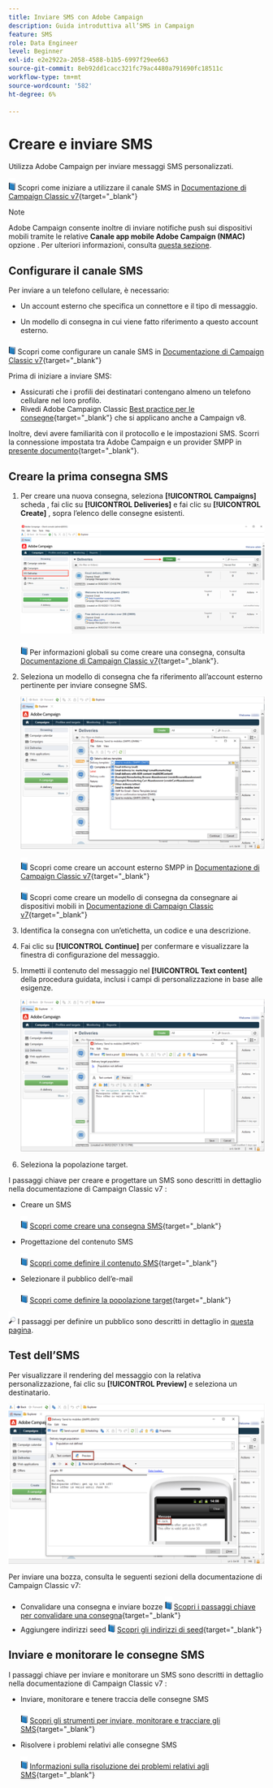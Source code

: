```yaml
---
title: Inviare SMS con Adobe Campaign
description: Guida introduttiva all’SMS in Campaign
feature: SMS
role: Data Engineer
level: Beginner
exl-id: e2e2922a-2058-4588-b1b5-6997f29ee663
source-git-commit: 8eb92dd1cacc321fc79ac4480a791690fc18511c
workflow-type: tm+mt
source-wordcount: '582'
ht-degree: 6%

---
```


# Creare e inviare SMS

Utilizza Adobe Campaign per inviare messaggi SMS personalizzati.

![](../assets/do-not-localize/book.png) Scopri come iniziare a utilizzare il canale SMS in [Documentazione di Campaign Classic v7](https://experienceleague.adobe.com/docs/campaign-classic/using/sending-messages/sending-messages-on-mobiles/sms-channel.html){target="_blank"}

>[!NOTE]
>
>Adobe Campaign consente inoltre di inviare notifiche push sui dispositivi mobili tramite le relative **Canale app mobile Adobe Campaign (NMAC)** opzione . Per ulteriori informazioni, consulta [questa sezione](push.md).

## Configurare il canale SMS

Per inviare a un telefono cellulare, è necessario:

* Un account esterno che specifica un connettore e il tipo di messaggio.

* Un modello di consegna in cui viene fatto riferimento a questo account esterno.

![](../assets/do-not-localize/book.png)  Scopri come configurare un canale SMS in [Documentazione di Campaign Classic v7](https://experienceleague.adobe.com/docs/campaign-classic/using/sending-messages/sending-messages-on-mobiles/sms-set-up.html?lang=en#sending-messages){target="_blank"}

Prima di iniziare a inviare SMS:

* Assicurati che i profili dei destinatari contengano almeno un telefono cellulare nel loro profilo.
* Rivedi Adobe Campaign Classic [Best practice per le consegne](https://experienceleague.adobe.com/docs/campaign-classic/using/sending-messages/key-steps-when-creating-a-delivery/delivery-bestpractices/delivery-best-practices.html?lang=en#sending-messages){target="_blank"} che si applicano anche a Campaign v8.

Inoltre, devi avere familiarità con il protocollo e le impostazioni SMS. Scorri la connessione impostata tra Adobe Campaign e un provider SMPP in [presente documento](https://experienceleague.adobe.com/docs/campaign-classic/using/sending-messages/sending-messages-on-mobiles/sms-protocol.html?lang=it#sending-messages){target="_blank"}.

## Creare la prima consegna SMS

1. Per creare una nuova consegna, seleziona **[!UICONTROL Campaigns]** scheda , fai clic su **[!UICONTROL Deliveries]** e fai clic su **[!UICONTROL Create]** , sopra l’elenco delle consegne esistenti.

   ![](assets/delivery_step_1.png)

   ![](../assets/do-not-localize/book.png) Per informazioni globali su come creare una consegna, consulta [Documentazione di Campaign Classic v7](https://experienceleague.adobe.com/docs/campaign-classic/using/sending-messages/key-steps-when-creating-a-delivery/steps-about-delivery-creation-steps.html?lang=en#sending-messages){target="_blank"}.

1. Seleziona un modello di consegna che fa riferimento all’account esterno pertinente per inviare consegne SMS.

   ![](assets/sms-template-list.png)

   ![](../assets/do-not-localize/book.png) Scopri come creare un account esterno SMPP in [Documentazione di Campaign Classic v7](https://experienceleague.adobe.com/docs/campaign-classic/using/sending-messages/sending-messages-on-mobiles/sms-set-up.html?lang=en#creating-an-smpp-external-account){target="_blank"}

   ![](../assets/do-not-localize/book.png) Scopri come creare un modello di consegna da consegnare ai dispositivi mobili in [Documentazione di Campaign Classic v7](https://experienceleague.adobe.com/docs/campaign-classic/using/sending-messages/sending-messages-on-mobiles/sms-set-up.html?lang=en#changing-the-delivery-template){target="_blank"}

1. Identifica la consegna con un’etichetta, un codice e una descrizione.

1. Fai clic su **[!UICONTROL Continue]** per confermare e visualizzare la finestra di configurazione del messaggio.

1. Immetti il contenuto del messaggio nel **[!UICONTROL Text content]** della procedura guidata, inclusi i campi di personalizzazione in base alle esigenze.

   ![](assets/sms-content.png)

1. Seleziona la popolazione target.

I passaggi chiave per creare e progettare un SMS sono descritti in dettaglio nella documentazione di Campaign Classic v7 :

* Creare un SMS

   ![](../assets/do-not-localize/book.png) [Scopri come creare una consegna SMS](https://experienceleague.adobe.com/docs/campaign-classic/using/sending-messages/sending-messages-on-mobiles/sms-create.html?lang=en#sending-messages){target="_blank"}

* Progettazione del contenuto SMS

   ![](../assets/do-not-localize/book.png) [Scopri come definire il contenuto SMS](https://experienceleague.adobe.com/docs/campaign-classic/using/sending-messages/sending-messages-on-mobiles/sms-create.html?lang=en#defining-the-sms-content){target="_blank"}

* Selezionare il pubblico dell’e-mail

   ![](../assets/do-not-localize/book.png) [Scopri come definire la popolazione target](https://experienceleague.adobe.com/docs/campaign-classic/using/sending-messages/key-steps-when-creating-a-delivery/steps-defining-the-target-population.html){target="_blank"}

![](../assets/do-not-localize/glass.png) I passaggi per definire un pubblico sono descritti in dettaglio in [questa pagina](../start/audiences.md).

## Test dell’SMS

Per visualizzare il rendering del messaggio con la relativa personalizzazione, fai clic su **[!UICONTROL Preview]** e seleziona un destinatario.

![](assets/sms-preview.png)

Per inviare una bozza, consulta le seguenti sezioni della documentazione di Campaign Classic v7:

* Convalidare una consegna e inviare bozze
   ![](../assets/do-not-localize/book.png) [Scopri i passaggi chiave per convalidare una consegna](https://experienceleague.adobe.com/docs/campaign-classic/using/sending-messages/key-steps-when-creating-a-delivery/steps-validating-the-delivery.html?lang=it){target="_blank"}
* Aggiungere indirizzi seed
   ![](../assets/do-not-localize/book.png) [Scopri gli indirizzi di seed](https://experienceleague.adobe.com/docs/campaign-classic/using/sending-messages/using-seed-addresses/about-seed-addresses.html){target="_blank"}

## Inviare e monitorare le consegne SMS

I passaggi chiave per inviare e monitorare un SMS sono descritti in dettaglio nella documentazione di Campaign Classic v7 :

* Inviare, monitorare e tenere traccia delle consegne SMS

   ![](../assets/do-not-localize/book.png) [Scopri gli strumenti per inviare, monitorare e tracciare gli SMS](https://experienceleague.adobe.com/docs/campaign-classic/using/sending-messages/sending-messages-on-mobiles/sms-send.html?lang=en#sending-messages){target="_blank"}

* Risolvere i problemi relativi alle consegne SMS

   ![](../assets/do-not-localize/book.png) [Informazioni sulla risoluzione dei problemi relativi agli SMS](https://experienceleague.adobe.com/docs/campaign-classic/using/sending-messages/sending-messages-on-mobiles/troubleshooting-sms.html?lang=en#sending-messages){target="_blank"}
